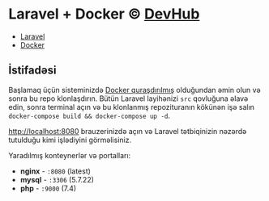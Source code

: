 # Laravel + Docker © [DevHub](https://t.me/devhub_az)
- [Laravel](https://laravel.com)
- [Docker](https://www.docker.com)

## İstifadəsi

Başlamaq üçün sisteminizdə [Docker quraşdırılmış](https://docs.docker.com/docker-for-mac/install/) olduğundan əmin olun və sonra bu repo klonlaşdırın. Bütün Laravel layihənizi `src` qovluğuna əlavə edin, sonra terminal açın və bu klonlanmış repozituranın kökünən işə salın `docker-compose build && docker-compose up -d`. 

[http://localhost:8080](http://localhost:8080) brauzerinizdə açın və Laravel tətbiqinizin nəzərdə tutulduğu kimi işlədiyini görməlisiniz. 

Yaradılmış konteynerlər və portalları:

- **nginx** - `:8080` (latest)
- **mysql** - `:3306` (5.7.22)
- **php** - `:9000` (7.4)
